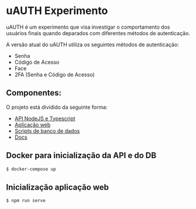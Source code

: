# uAUTH Experimento

uAUTH é um experimento que visa investigar o comportamento dos usuários finais quando deparados com diferentes métodos de autenticação. 

A versão atual do uAUTH utiliza os seguintes métodos de autenticação: 
* Senha
* Código de Acesso
* Face
* 2FA (Senha e Código de Acesso)

## Componentes:
O projeto está dividido da seguinte forma:

- [API NodeJS e Typescript](/api)
- [Aplicação web](/web)
- [Scripts de banco de dados](/scripts-db)
- [Docs](/docs)


## Docker para inicialização da API e do DB
```bash
$ docker-compose up
```

## Inicialização aplicação web
```bash
$ npm run serve
```